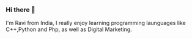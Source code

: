 ### Hi there 👋 

I'm Ravi from India, I really enjoy learning programming launguages like C++,Python and Php, as well as Digital Marketing.
